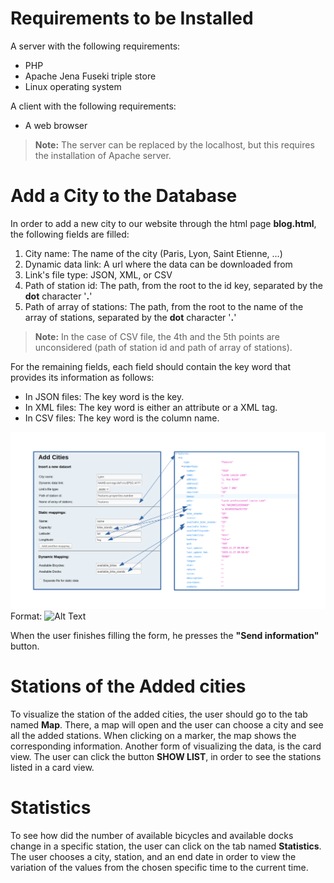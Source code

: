 # Requirements to be Installed
A server with the following requirements:
* PHP
* Apache Jena Fuseki triple store
* Linux operating system

A client with the following requirements:
* A web browser

> **Note:** The server can be replaced by the localhost, but this requires the installation of Apache server.

# Add a City to the Database
In order to add a new city to our website through the html page **blog.html**, the following fields are filled:
1. City name: The name of the city (Paris, Lyon, Saint Etienne, ...)
2. Dynamic data link: A url where the data can be downloaded from
3. Link's file type: JSON, XML, or CSV
4. Path of station id: The path, from the root to the id key, separated by the **dot** character '**.**' 
5. Path of array of stations: The path, from the root to the name of the array of stations, separated by the **dot** character '**.**' 
> **Note:** In the case of CSV file, the 4th and the 5th points are unconsidered (path of station id and path of array of stations).

For the remaining fields, each field should contain the key word that provides its information as follows:
* In JSON files: The key word is the key.
* In XML files: The key word is either an attribute or a XML tag.
* In CSV files: The key word is the column name.

![GitHub Logo](Bicycle_Website/images/get_started.png)
Format: ![Alt Text](url)

When the user finishes filling the form, he presses the **"Send information"** button.

# Stations of the Added cities

To visualize the station of the added cities, the user should go to the tab named **Map**. There, a map will open and the user can choose a city and see all the added stations. When clicking on a marker, the map shows the corresponding information.
Another form of visualizing the data, is the card view. The user can click the button **SHOW LIST**, in order to see the stations listed in a card view.

# Statistics
To see how did the number of available bicycles and available docks change in a specific station, the user can click on the tab named **Statistics**. 
The user chooses a city, station, and an end date in order to view the variation of the values from the chosen specific time to the current time. 
